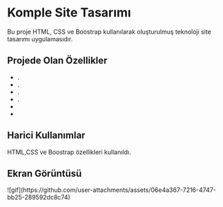 <h1>Komple Site Tasarımı</h1>

Bu proje HTML, CSS ve Boostrap kullanılarak oluşturulmuş teknoloji site tasarımı uygulamasıdır. 



<h2>Projede Olan Özellikler</h2>
<ul>
<li>.</li>
<li>.</li>  
<li>.</li>  
<li>.</li>  
<li></li>    
<li></li>    
</ul>




<h2> Harici Kullanımlar</h2>
HTML,CSS ve Boostrap özellikleri kullanıldı.

<h2> Ekran Görüntüsü</h2>
![gif](https://github.com/user-attachments/assets/06e4a367-7216-4747-bb25-289592dc8c74)

